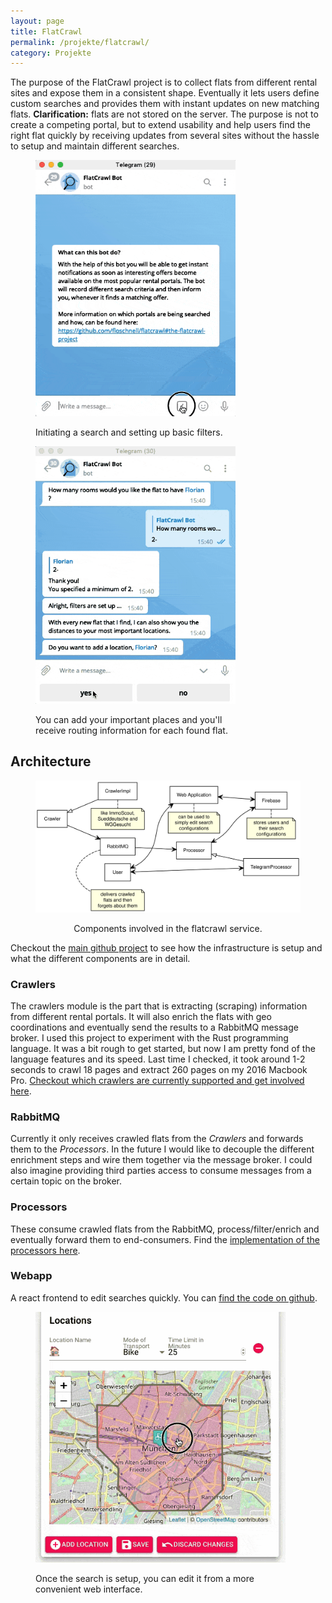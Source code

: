 ```yaml
---
layout: page
title: FlatCrawl
permalink: /projekte/flatcrawl/
category: Projekte
---
```


The purpose of the FlatCrawl project is to collect flats from different rental sites and expose them in a consistent shape. Eventually it lets users define custom searches and provides them with instant updates on new matching flats. **Clarification:** flats are not stored on the server. The purpose is not to create a competing portal, but to extend usability and help users find the right flat quickly by receiving updates from several sites without the hassle to setup and maintain different searches.

<div class="catalog">
<figure style="max-width:320px" markdown="1">

![alt text](/img/flatcrawl/start_search.gif)
<figcaption>Initiating a search and setting up basic filters.</figcaption>
</figure>

<figure style="max-width:320px" markdown="1">

![alt text](/img/flatcrawl/add_location.gif)
<figcaption>You can add your important places and you'll receive routing information for each found flat.</figcaption>
</figure>
</div>


## Architecture

<center>
<figure style="max-width:640px;" markdown="1">

![alt text](/docs/flatcrawl.svg)
<figcaption>Components involved in the flatcrawl service.</figcaption>
</figure>
</center>

Checkout the [main github project](https://github.com/floschnell/flatcrawl) to see how the infrastructure is setup and what the different components are in detail.

### Crawlers

The crawlers module is the part that is extracting (scraping) information from different rental portals. It will also enrich the flats with geo coordinations and eventually send the results to a RabbitMQ message broker. I used this project to experiment with the Rust programming language. It was a bit rough to get started, but now I am pretty fond of the language features and its speed. Last time I checked, it took around 1-2 seconds to crawl 18 pages and extract 260 pages on my 2016 Macbook Pro. [Checkout which crawlers are currently supported and get involved here](https://github.com/floschnell/flatcrawl-crawlers).

### RabbitMQ

Currently it only receives crawled flats from the *Crawlers* and forwards them to the *Processors*. In the future I would like to decouple the different enrichment steps and wire them together via the message broker. I could also imagine providing third parties access to consume messages from a certain topic on the broker.

### Processors

These consume crawled flats from the RabbitMQ, process/filter/enrich and eventually forward them to end-consumers. Find the [implementation of the processors here](https://github.com/floschnell/flatcrawl-processors).

### Webapp

A react frontend to edit searches quickly. You can [find the code on github](https://github.com/floschnell/flatcrawl-web).

<div markdown="1">
<figure style="max-width:400px" markdown="1">

![alt text](/img/flatcrawl/edit_search.gif)
<figcaption>Once the search is setup, you can edit it from a more convenient web interface.</figcaption>
</figure>
</div>